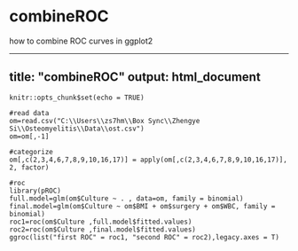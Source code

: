# combineROC
how to combine ROC curves in ggplot2

---
title: "combineROC"
output: html_document
---

```{r setup, include=FALSE}
knitr::opts_chunk$set(echo = TRUE)
```

```{r, echo=FALSE}
#read data
om=read.csv("C:\\Users\\zs7hm\\Box Sync\\Zhengye Si\\Osteomyelitis\\Data\\ost.csv")
om=om[,-1]

#categorize
om[,c(2,3,4,6,7,8,9,10,16,17)] = apply(om[,c(2,3,4,6,7,8,9,10,16,17)], 2, factor)

#roc
library(pROC)
full.model=glm(om$Culture ~ . , data=om, family = binomial)
final.model=glm(om$Culture ~ om$BMI + om$surgery + om$WBC, family = binomial)
roc1=roc(om$Culture ,full.model$fitted.values)
roc2=roc(om$Culture ,final.model$fitted.values)
ggroc(list("first ROC" = roc1, "second ROC" = roc2),legacy.axes = T)

```
